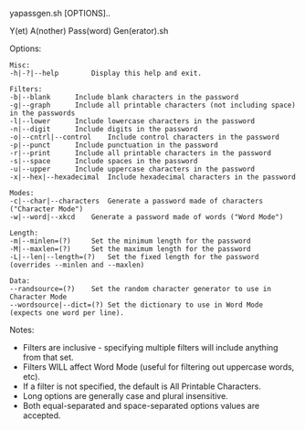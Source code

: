 yapassgen.sh [OPTIONS]..

Y(et) A(nother) Pass(word) Gen(erator).sh

Options:

    Misc:
	-h|-?|--help		Display this help and exit.

    Filters:
	-b|--blank		Include blank characters in the password
	-g|--graph		Include all printable characters (not including space) in the passwords
	-l|--lower		Include lowercase characters in the password
	-n|--digit		Include digits in the password
	-o|--cntrl|--control	Include control characters in the password
	-p|--punct		Include punctuation in the password
	-r|--print		Include all printable characters in the password
	-s|--space		Include spaces in the password
	-u|--upper		Include uppercase characters in the password
	-x|--hex|--hexadecimal	Include hexadecimal characters in the password

    Modes:
	-c|--char|--characters	Generate a password made of characters ("Character Mode")
	-w|--word|--xkcd	Generate a password made of words ("Word Mode")

    Length:
	-m|--minlen=(?)		Set the minimum length for the password
	-M|--maxlen=(?)		Set the maximum length for the password
	-L|--len|--length=(?)	Set the fixed length for the password (overrides --minlen and --maxlen)

    Data:
	--randsource=(?)	Set the random character generator to use in Character Mode
	--wordsource|--dict=(?)	Set the dictionary to use in Word Mode (expects one word per line).

Notes:
 - Filters are inclusive - specifying multiple filters will include anything from that set.
 - Filters WILL affect Word Mode (useful for filtering out uppercase words, etc).
 - If a filter is not specified, the default is All Printable Characters.
 - Long options are generally case and plural insensitive.
 - Both equal-separated and space-separated options values are accepted.
